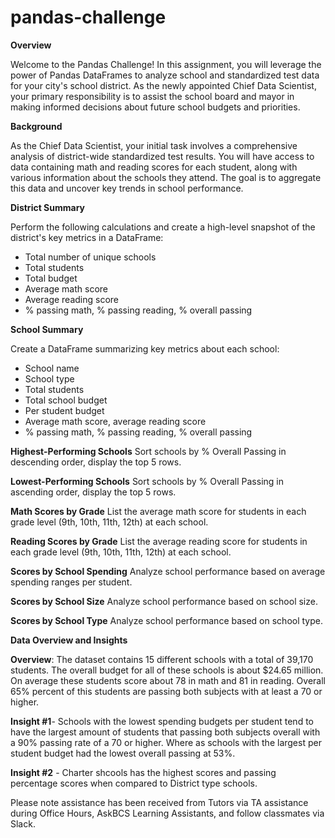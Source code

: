 # pandas-challenge

**Overview**

Welcome to the Pandas Challenge! In this assignment, you will leverage the power of Pandas DataFrames to analyze school and standardized test data for your city's school district. As the newly appointed Chief Data Scientist, your primary responsibility is to assist the school board and mayor in making informed decisions about future school budgets and priorities.

**Background**

As the Chief Data Scientist, your initial task involves a comprehensive analysis of district-wide standardized test results. You will have access to data containing math and reading scores for each student, along with various information about the schools they attend. The goal is to aggregate this data and uncover key trends in school performance.

**District Summary**

Perform the following calculations and create a high-level snapshot of the district's key metrics in a DataFrame:
- Total number of unique schools
- Total students
- Total budget
- Average math score
- Average reading score
- % passing math, % passing reading, % overall passing

**School Summary**

Create a DataFrame summarizing key metrics about each school:

- School name
- School type
- Total students
- Total school budget
- Per student budget
- Average math score, average reading score
- % passing math, % passing reading, % overall passing

**Highest-Performing Schools**
Sort schools by % Overall Passing in descending order, display the top 5 rows.

**Lowest-Performing Schools**
Sort schools by % Overall Passing in ascending order, display the top 5 rows.

**Math Scores by Grade**
List the average math score for students in each grade level (9th, 10th, 11th, 12th) at each school.

**Reading Scores by Grade**
List the average reading score for students in each grade level (9th, 10th, 11th, 12th) at each school.

**Scores by School Spending**
Analyze school performance based on average spending ranges per student.

**Scores by School Size**
Analyze school performance based on school size. 

**Scores by School Type**
Analyze school performance based on school type. 

**Data Overview and Insights**

**Overview**: The dataset contains 15 different schools with a total of 39,170 students. The overall budget for all of these schools is about $24.65 million. On average these students score about 78 in math and 81 in reading. Overall 65% percent of this students are passing both subjects with at least a 70 or higher.

**Insight #1**- Schools with the lowest spending budgets per student tend to have the largest amount of students that passing both subjects overall with a 90% passing rate of a 70 or higher. Where as schools with the largest per student budget had the lowest overall passing at 53%.

**Insight #2** - Charter shcools has the highest scores and passing percentage scores when compared to District type schools.

Please note assistance has been received from Tutors via TA assistance during Office Hours, AskBCS Learning Assistants, and follow classmates via Slack.
